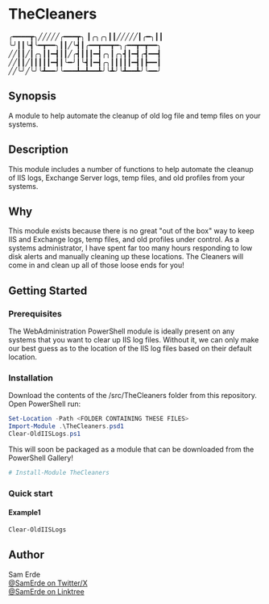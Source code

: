 # TheCleaners

╭━━━━┳╮╱╱╱╱╱╭━━━┳╮
┃╭╮╭╮┃┃╱╱╱╱╱┃╭━╮┃┃
╰╯┃┃╰┫╰━┳━━╮┃┃╱╰┫┃╭━━┳━━┳━╮╭━━┳━┳━━╮
╱╱┃┃╱┃╭╮┃┃━┫┃┃╱╭┫┃┃┃━┫╭╮┃╭╮┫┃━┫╭┫━━┫
╱╱┃┃╱┃┃┃┃┃━┫┃╰━╯┃╰┫┃━┫╭╮┃┃┃┃┃━┫┃┣━━┃
╱╱╰╯╱╰╯╰┻━━╯╰━━━┻━┻━━┻╯╰┻╯╰┻━━┻╯╰━━╯

## Synopsis

A module to help automate the cleanup of old log file and temp files on your systems.

## Description

This module includes a number of functions to help automate the cleanup of IIS logs, Exchange Server logs, temp files,
and old profiles from your systems.

## Why

This module exists because there is no great "out of the box" way to keep IIS and Exchange logs, temp files, and old
profiles under control. As a systems administrator, I have spent far too many hours responding to low disk alerts and
manually cleaning up these locations. The Cleaners will come in and clean up all of those loose ends for you!

## Getting Started

### Prerequisites

The WebAdministration PowerShell module is ideally present on any systems that you want to clear up IIS log files.
Without it, we can only make our best guess as to the location of the IIS log files based on their default location.

### Installation

Download the contents of the /src/TheCleaners folder from this repository. Open PowerShell run:

```powershell
Set-Location -Path <FOLDER CONTAINING THESE FILES>
Import-Module .\TheCleaners.psd1
Clear-OldIISLogs.ps1
```

This will soon be packaged as a module that can be downloaded from the PowerShell Gallery!

```powershell
# Install-Module TheCleaners

```

### Quick start

#### Example1

```powershell
Clear-OldIISLogs
```

## Author

Sam Erde  
[@SamErde on Twitter/X](https://twitter.com/SamErde)  
[@SamErde on Linktree](https://linktr.ee/SamErde)
